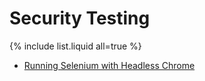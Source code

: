 # Security Testing

{% include list.liquid all=true %}

- [Running Selenium with Headless Chrome](./SeleniumHeadlessChrome.md)


